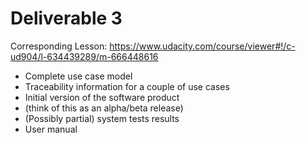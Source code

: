 # Deliverable 3

Corresponding Lesson: https://www.udacity.com/course/viewer#!/c-ud904/l-634439289/m-666448616

 - Complete use case model
 - Traceability information for a couple of use cases
 - Initial version of the software product
 - (think of this as an alpha/beta release)
 - (Possibly partial) system tests results
 - User manual
